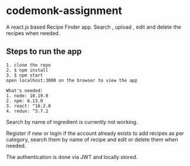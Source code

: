 # codemonk-assignment

A react.js based Recipe Finder app. Search , upload , edit and delete the recipes when needed.

## Steps to run the app
	1. clone the repo
	2. $ npm install
	3. $ npm start
	open localhost:3000 on the browser to view the app
	
	What's needed:
	1. node: 10.19.0
	2. npm: 6.13.0
	3. react: ^16.2.0
	4. redux: ^3.7.2

Search by name of ingredient is currently not working.

Register if new or login if the account already exists to add recipes as per category, search them by name of recipe and edit or delete them when needed.

The authentication is done via JWT and locally stored.
